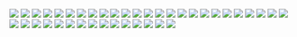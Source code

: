 ![](Boton_bibliografia.png)
![](Boton_despliegue_etiquetas.png)
![](Boton_solicitar_prestamo.png)
![](Buscar_item.png)
![](Campos_adicionales_sumario.png)
![](CampoTituloAutor.png)
![](Casilla_seleccion.png)
![](Casilla_seleccion2.png)
![](Clasif_registro.png)
![](Despliegue_clasificacion.png)
![](Despliegue_ISBN.png)
![](Despliegue_listado2.png)
![](Despliegue_listado3.png)
![](DespliegueDetalle.png)
![](DespliegueEjemplares.png)
![](DespliegueListado.png)
![](Facetado.png)
![](Facetado2.png)
![](Facetado3.png)
![](Facetado4.png)
![](Info_items_sumario.png)
![](Info_paginas.png)
![](Info_paginas2.png)
![](InfoBibliografica.png)
![](InfoBibliografica2.png)
![](InfoBibliografica3.png)
![](Numero_orden_registro.png)
![](Opcion_orden_ejemplares.png)
![](Opcion_orden_ejemplares2.png)
![](Opcion_orden_ejemplares3.png)
![](Opcion_volver_principio.png)
![](Opciones_compartir.png)
![](Pantalla_despliegue_etiquetas.png)
![](Portada_generica_sumario.png)
![](Portada_registro_sumario.png)
![](RegistroEnSumario.png)
![](Selector_registros.png)
![](Selector_registros2.png)
![](Selector_registros3.png)
![](Tipo_material_registro.png)